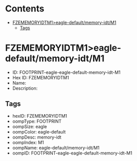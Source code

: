 



Contents
========

* [FZEMEMORYIDTM1>eagle-default/memory-idt/M1](#fzememoryidtm1eagle-defaultmemory-idtm1)
	* [Tags](#tags)

# FZEMEMORYIDTM1>eagle-default/memory-idt/M1

- ID: FOOTPRINT-eagle-eagle-default-memory-idt-M1
- Hex ID: FZEMEMORYIDTM1
- Name: 
- Description: 

## Tags

- hexID: FZEMEMORYIDTM1
- oompType: FOOTPRINT
- oompSize: eagle
- oompColor: eagle-default
- oompDesc: memory-idt
- oompIndex: M1
- oompName: eagle-default/memory-idt/M1
- oompID: FOOTPRINT-eagle-eagle-default-memory-idt-M1
